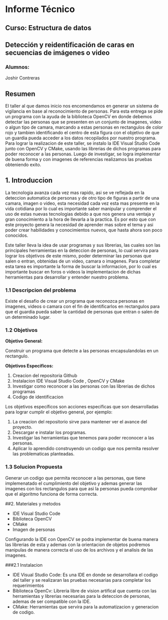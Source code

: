 # Informe Técnico
## Curso: Estructura de datos
## Detección y reidentificación de caras en secuencias de imágenes o video
### Alumnos:
Joshir Contreras 
## Resumen

El taller al que damos inicio nos encomendamos en generar un sistema de vigilancia en base al reconocimiento de personas. Para esta entrega se pide un programa con la ayuda de la biblioteca OpenCV en donde debemos detectar las personas que se presenten en un conjunto de imagenes, video o algun tipo de camara, marcando a estas personas en rectangulos de color rojo y tambien identificando el centro de esta figura con el objetivo de que un guardia pueda acceder a los datos recopilados por nuestro programa. Para lograr la realizacion de este taller, se instalo la IDE Visual Studio Code junto con OpenCV y CMake, usando las librerias de dichos programas para poder reconocer a las personas. Luego de investigar, se logra implementar de buena forma y con imagenes de referencias realizamos las pruebas obteniendo exito.

## 1. Introduccion

La tecnologia avanza cada vez mas rapido, asi se ve reflejada en la deteccion automatica de personas y de otro tipo de figuras a partir de una camara, imagen o video, esta necesidad cada vez esta mas presente en la vida cotidiana por lo cual es importante saber manipular y comprender el uso de estas nuevas tecnologias debido a que nos genera una ventaja y gran conocimiento a la hora de llevarla a la practica. Es por esto que con este proyecto genera la necesidad de aprender mas sobre el tema y asi poder crear habilidades y conocimientos nuevos, que hasta ahora son poco conocidos.

Este taller lleva la idea de usar programas y sus librerias, las cuales son las principales herramientas en la deteccion de personas, lo cual servira para lograr los objetivos de este mismo, poder determinar las personas que salen o entran, obtenidas de un video, camara o imagenes.
Para completar esta tarea es importante la forma de buscar la informacion, por lo cual es importante buscar en foros o videos la implementacion de dichas herramientas para desarrollar y entender nuestro problema.

### 1.1 Descripcion del problema

Existe el desafio de crear un programa que reconozca personas en imagenes, videos o camara con el fin de identificarlos en rectangulos para que el guardia pueda saber la cantidad de personas que entran o salen de un determinado lugar.

### 1.2 Objetivos

**Objetivo General:**

Construir un programa que detecte a las personas encapsulandolas en un rectangulo.

**Objetivos Especificos:**

1. Creacion del repositoria Github
2. Instalacion IDE Visual Studio Code , OpenCV y CMake
3. Investigar como reconocer a las personas con las librerias de dichos programas
4. Codigo de identificacion 

Los objetivos específicos son acciones específicas que son desarrolladas para lograr cumplir el objetivo general, por ejemplo:

1. La creacion del repositorio sirve para mantener ver el avance del proyecto.
2. Descargar e instalar los programas.
3. Investigar las herramientas que tenemos para poder reconocer a las personas.
4. Aplicar lo aprendido construyendo un codigo que nos permita resolver las problematicas planteadas.

### 1.3 Solucion Propuesta

Generar un codigo que permita reconocer a las personas, que tiene implemenatado el cumplimiento del objetivo y ademas generar las imagenes con los rectangulos para que asi la personas pueda comprobar que el algoritmo funciona de forma correcta.

##2. Materiales y metodos
- IDE Visual Studio Code 
- Biblioteca OpenCV
- CMake
- Imagen de personas

Configurando la IDE con OpenCV se podra implementar de buena manera las librerias de esta y ademas con la orientacion de objetos podremos manipulas de manera correcta el uso de los archivos y el analisis de las imagenes.

###2.1 Instalacion
- IDE Visual Studio Code: Es una IDE en donde se desarrollara el codigo del taller y se realizaran las pruebas necesarias para completar los requerimientos
- Biblioteca OpenCv: Libreria libre de vision artifical que cuenta con las herramientas y librerias necesarias para la deteccion de personas, ademas de ser compatible con la IDE.
- CMake: Herramientas que servira para la automatizacion y generacion de codigo.
